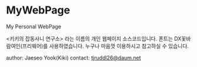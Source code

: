# MyWebPage
My Personal WebPage

<키키의 잡동사니 연구소> 라는 이름의 개인 웹페이지 소스코드입니다.
폰트는 DX꽃바람여인(프리웨어)를 사용하였습니다.
누구나 마음껏 이용하시고 참고하실 수 있습니다.

author: Jaeseo Yook(Kiki)
contact: tjruddl26@daum.net
